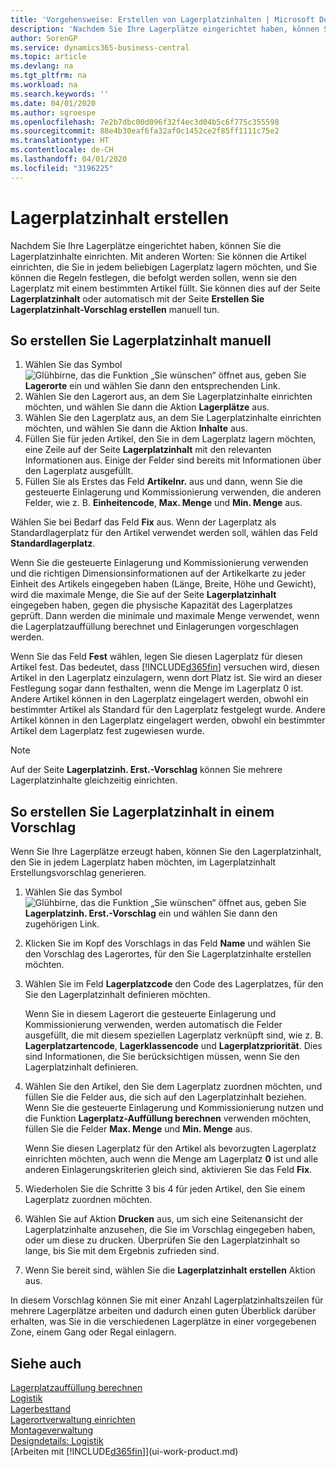 ```yaml
---
title: 'Vorgehensweise: Erstellen von Lagerplatzinhalten | Microsoft Docs'
description: 'Nachdem Sie Ihre Lagerplätze eingerichtet haben, können Sie die Lagerplatzinhalte einrichten. Mit anderen Worten: Sie können die Artikel einrichten, die Sie in jedem beliebigen Lagerplatz lagern möchten, und Sie können die Regeln festlegen, die befolgt werden sollen, wenn sie den Lagerplatz mit einem bestimmten Artikel füllt.'
author: SorenGP
ms.service: dynamics365-business-central
ms.topic: article
ms.devlang: na
ms.tgt_pltfrm: na
ms.workload: na
ms.search.keywords: ''
ms.date: 04/01/2020
ms.author: sgroespe
ms.openlocfilehash: 7e2b7dbc00d096f32f4ec3d04b5c6f775c355598
ms.sourcegitcommit: 88e4b30eaf6fa32af0c1452ce2f85ff1111c75e2
ms.translationtype: HT
ms.contentlocale: de-CH
ms.lasthandoff: 04/01/2020
ms.locfileid: "3196225"
---
```

# <a name="create-bin-contents"></a>Lagerplatzinhalt erstellen
Nachdem Sie Ihre Lagerplätze eingerichtet haben, können Sie die Lagerplatzinhalte einrichten. Mit anderen Worten: Sie können die Artikel einrichten, die Sie in jedem beliebigen Lagerplatz lagern möchten, und Sie können die Regeln festlegen, die befolgt werden sollen, wenn sie den Lagerplatz mit einem bestimmten Artikel füllt. Sie können dies auf der Seite **Lagerplatzinhalt** oder automatisch mit der Seite **Erstellen Sie Lagerplatzinhalt-Vorschlag erstellen** manuell tun.

## <a name="to-create-bin-content-manually"></a>So erstellen Sie Lagerplatzinhalt manuell  
1.  Wählen Sie das Symbol ![Glühbirne, das die Funktion „Sie wünschen“ öffnet](media/ui-search/search_small.png "Tell Me-Funktion") aus, geben Sie **Lagerorte** ein und wählen Sie dann den entsprechenden Link.  
2.  Wählen Sie den Lagerort aus, an dem Sie Lagerplatzinhalte einrichten möchten, und wählen Sie dann die Aktion **Lagerplätze** aus.  
3.  Wählen Sie den Lagerplatz aus, an dem Sie Lagerplatzinhalte einrichten möchten, und wählen Sie dann die Aktion **Inhalte** aus.  
4.  Füllen Sie für jeden Artikel, den Sie in dem Lagerplatz lagern möchten, eine Zeile auf der Seite **Lagerplatzinhalt** mit den relevanten Informationen aus. Einige der Felder sind bereits mit Informationen über den Lagerplatz ausgefüllt.  
5.  Füllen Sie als Erstes das Feld **Artikelnr.** aus und dann, wenn Sie die gesteuerte Einlagerung und Kommissionierung verwenden, die anderen Felder, wie z. B. **Einheitencode**, **Max. Menge** und **Min. Menge** aus.  

Wählen Sie bei Bedarf das Feld **Fix** aus. Wenn der Lagerplatz als Standardlagerplatz für den Artikel verwendet werden soll, wählen das Feld **Standardlagerplatz**.  

Wenn Sie die gesteuerte Einlagerung und Kommissionierung verwenden und die richtigen Dimensionsinformationen auf der Artikelkarte zu jeder Einheit des Artikels eingegeben haben (Länge, Breite, Höhe und Gewicht), wird die maximale Menge, die Sie auf der Seite **Lagerplatzinhalt** eingegeben haben, gegen die physische Kapazität des Lagerplatzes geprüft. Dann werden die minimale und maximale Menge verwendet, wenn die Lagerplatzauffüllung berechnet und Einlagerungen vorgeschlagen werden.  

Wenn Sie das Feld **Fest** wählen, legen Sie diesen Lagerplatz für diesen Artikel fest. Das bedeutet, dass [!INCLUDE[d365fin](includes/d365fin_md.md)] versuchen wird, diesen Artikel in den Lagerplatz einzulagern, wenn dort Platz ist. Sie wird an dieser Festlegung sogar dann festhalten, wenn die Menge im Lagerplatz 0 ist. Andere Artikel können in den Lagerplatz eingelagert werden, obwohl ein bestimmter Artikel als Standard für den Lagerplatz festgelegt wurde. Andere Artikel können in den Lagerplatz eingelagert werden, obwohl ein bestimmter Artikel dem Lagerplatz fest zugewiesen wurde.  

> [!NOTE]  
>  Auf der Seite **Lagerplatzinh. Erst.-Vorschlag** können Sie mehrere Lagerplatzinhalte gleichzeitig einrichten.  

## <a name="to-create-bin-content-with-a-worksheet"></a>So erstellen Sie Lagerplatzinhalt in einem Vorschlag  
Wenn Sie Ihre Lagerplätze erzeugt haben, können Sie den Lagerplatzinhalt, den Sie in jedem Lagerplatz haben möchten, im Lagerplatzinhalt Erstellungsvorschlag generieren.

1.  Wählen Sie das Symbol ![Glühbirne, das die Funktion „Sie wünschen“ öffnet](media/ui-search/search_small.png "Tell Me-Funktion") aus, geben Sie **Lagerplatzinh. Erst.-Vorschlag** ein und wählen Sie dann den zugehörigen Link.  
2.  Klicken Sie im Kopf des Vorschlags in das Feld **Name** und wählen Sie den Vorschlag des Lagerortes, für den Sie Lagerplatzinhalte erstellen möchten.  
3.  Wählen Sie im Feld **Lagerplatzcode** den Code des Lagerplatzes, für den Sie den Lagerplatzinhalt definieren möchten.   

    Wenn Sie in diesem Lagerort die gesteuerte Einlagerung und Kommissionierung verwenden, werden automatisch die Felder ausgefüllt, die mit diesem speziellen Lagerplatz verknüpft sind, wie z. B. **Lagerplatzartencode**, **Lagerklassencode** und **Lagerplatzpriorität**. Dies sind Informationen, die Sie berücksichtigen müssen, wenn Sie den Lagerplatzinhalt definieren.  
4.  Wählen Sie den Artikel, den Sie dem Lagerplatz zuordnen möchten, und füllen Sie die Felder aus, die sich auf den Lagerplatzinhalt beziehen. Wenn Sie die gesteuerte Einlagerung und Kommissionierung nutzen und die Funktion **Lagerplatz-Auffüllung berechnen** verwenden möchten, füllen Sie die Felder **Max. Menge** und **Min. Menge** aus.  

    Wenn Sie diesen Lagerplatz für den Artikel als bevorzugten Lagerplatz einrichten möchten, auch wenn die Menge am Lagerplatz **0** ist und alle anderen Einlagerungskriterien gleich sind, aktivieren Sie das Feld **Fix**.  
5.  Wiederholen Sie die Schritte 3 bis 4 für jeden Artikel, den Sie einem Lagerplatz zuordnen möchten.  
6.  Wählen Sie auf Aktion **Drucken** aus, um sich eine Seitenansicht der Lagerplatzinhalte anzusehen, die Sie im Vorschlag eingegeben haben, oder um diese zu drucken. Überprüfen Sie den Lagerplatzinhalt so lange, bis Sie mit dem Ergebnis zufrieden sind.  
7.  Wenn Sie bereit sind, wählen Sie die **Lagerplatzinhalt erstellen** Aktion aus.  

In diesem Vorschlag können Sie mit einer Anzahl Lagerplatzinhaltszeilen für mehrere Lagerplätze arbeiten und dadurch einen guten Überblick darüber erhalten, was Sie in die verschiedenen Lagerplätze in einer vorgegebenen Zone, einem Gang oder Regal einlagern.  

## <a name="see-also"></a>Siehe auch
[Lagerplatzauffüllung berechnen](warehouse-how-to-calculate-bin-replenishment.md)    
[Logistik](warehouse-manage-warehouse.md)  
[Lagerbesttand](inventory-manage-inventory.md)  
[Lagerortverwaltung einrichten](warehouse-setup-warehouse.md)     
[Montageverwaltung](assembly-assemble-items.md)    
[Designdetails: Logistik](design-details-warehouse-management.md)  
[Arbeiten mit [!INCLUDE[d365fin](includes/d365fin_md.md)]](ui-work-product.md)
